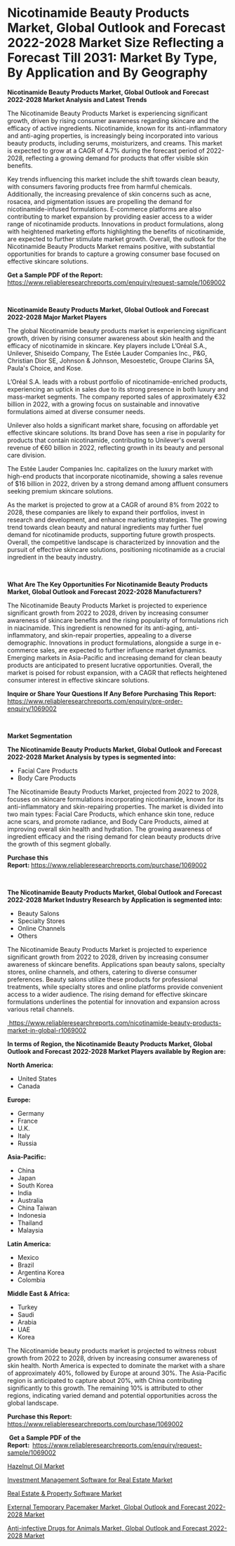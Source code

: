 <p><h1>Nicotinamide Beauty Products Market, Global Outlook and Forecast 2022-2028 Market Size Reflecting a Forecast Till 2031: Market By Type, By Application and By Geography</h1></p><p><strong>Nicotinamide Beauty Products Market, Global Outlook and Forecast 2022-2028 Market Analysis and Latest Trends</strong></p>
<p><p>The Nicotinamide Beauty Products Market is experiencing significant growth, driven by rising consumer awareness regarding skincare and the efficacy of active ingredients. Nicotinamide, known for its anti-inflammatory and anti-aging properties, is increasingly being incorporated into various beauty products, including serums, moisturizers, and creams. This market is expected to grow at a CAGR of 4.7% during the forecast period of 2022-2028, reflecting a growing demand for products that offer visible skin benefits.</p><p>Key trends influencing this market include the shift towards clean beauty, with consumers favoring products free from harmful chemicals. Additionally, the increasing prevalence of skin concerns such as acne, rosacea, and pigmentation issues are propelling the demand for nicotinamide-infused formulations. E-commerce platforms are also contributing to market expansion by providing easier access to a wider range of nicotinamide products. Innovations in product formulations, along with heightened marketing efforts highlighting the benefits of nicotinamide, are expected to further stimulate market growth. Overall, the outlook for the Nicotinamide Beauty Products Market remains positive, with substantial opportunities for brands to capture a growing consumer base focused on effective skincare solutions.</p></p>
<p><strong>Get a Sample PDF of the Report:&nbsp;</strong> <a href="https://www.reliableresearchreports.com/enquiry/request-sample/1069002?utm_campaign=40&utm_medium=2&utm_source=Github&utm_content=ia&utm_term=04122024&utm_id=nicotinamide-beauty-products-market-global-outlook-and-forecast-2022-2028">https://www.reliableresearchreports.com/enquiry/request-sample/1069002</a></p>
<p>&nbsp;</p>
<p><strong>Nicotinamide Beauty Products Market, Global Outlook and Forecast 2022-2028 Major Market Players</strong></p>
<p><p>The global Nicotinamide beauty products market is experiencing significant growth, driven by rising consumer awareness about skin health and the efficacy of nicotinamide in skincare. Key players include L’Oréal S.A., Unilever, Shiseido Company, The Estée Lauder Companies Inc., P&G, Christian Dior SE, Johnson & Johnson, Mesoestetic, Groupe Clarins SA, Paula's Choice, and Kose. </p><p>L’Oréal S.A. leads with a robust portfolio of nicotinamide-enriched products, experiencing an uptick in sales due to its strong presence in both luxury and mass-market segments. The company reported sales of approximately €32 billion in 2022, with a growing focus on sustainable and innovative formulations aimed at diverse consumer needs.</p><p>Unilever also holds a significant market share, focusing on affordable yet effective skincare solutions. Its brand Dove has seen a rise in popularity for products that contain nicotinamide, contributing to Unilever's overall revenue of €60 billion in 2022, reflecting growth in its beauty and personal care division.</p><p>The Estée Lauder Companies Inc. capitalizes on the luxury market with high-end products that incorporate nicotinamide, showing a sales revenue of $16 billion in 2022, driven by a strong demand among affluent consumers seeking premium skincare solutions.</p><p>As the market is projected to grow at a CAGR of around 8% from 2022 to 2028, these companies are likely to expand their portfolios, invest in research and development, and enhance marketing strategies. The growing trend towards clean beauty and natural ingredients may further fuel demand for nicotinamide products, supporting future growth prospects. Overall, the competitive landscape is characterized by innovation and the pursuit of effective skincare solutions, positioning nicotinamide as a crucial ingredient in the beauty industry.</p></p>
<p>&nbsp;</p>
<p><strong>What Are The Key Opportunities For Nicotinamide Beauty Products Market, Global Outlook and Forecast 2022-2028 Manufacturers?</strong></p>
<p><p>The Nicotinamide Beauty Products Market is projected to experience significant growth from 2022 to 2028, driven by increasing consumer awareness of skincare benefits and the rising popularity of formulations rich in niacinamide. This ingredient is renowned for its anti-aging, anti-inflammatory, and skin-repair properties, appealing to a diverse demographic. Innovations in product formulations, alongside a surge in e-commerce sales, are expected to further influence market dynamics. Emerging markets in Asia-Pacific and increasing demand for clean beauty products are anticipated to present lucrative opportunities. Overall, the market is poised for robust expansion, with a CAGR that reflects heightened consumer interest in effective skincare solutions.</p></p>
<p><strong>Inquire or Share Your Questions If Any Before Purchasing This Report:</strong> <a href="https://www.reliableresearchreports.com/enquiry/pre-order-enquiry/1069002?utm_campaign=40&utm_medium=2&utm_source=Github&utm_content=ia&utm_term=04122024&utm_id=nicotinamide-beauty-products-market-global-outlook-and-forecast-2022-2028">https://www.reliableresearchreports.com/enquiry/pre-order-enquiry/1069002</a></p>
<p>&nbsp;</p>
<p><strong>Market Segmentation</strong></p>
<p><strong>The Nicotinamide Beauty Products Market, Global Outlook and Forecast 2022-2028 Market Analysis by types is segmented into:</strong></p>
<p><ul><li>Facial Care Products</li><li>Body Care Products</li></ul></p>
<p><p>The Nicotinamide Beauty Products Market, projected from 2022 to 2028, focuses on skincare formulations incorporating nicotinamide, known for its anti-inflammatory and skin-repairing properties. The market is divided into two main types: Facial Care Products, which enhance skin tone, reduce acne scars, and promote radiance, and Body Care Products, aimed at improving overall skin health and hydration. The growing awareness of ingredient efficacy and the rising demand for clean beauty products drive the growth of this segment globally.</p></p>
<p><strong>Purchase this Report:&nbsp;</strong><a href="https://www.reliableresearchreports.com/purchase/1069002?utm_campaign=40&utm_medium=2&utm_source=Github&utm_content=ia&utm_term=04122024&utm_id=nicotinamide-beauty-products-market-global-outlook-and-forecast-2022-2028">https://www.reliableresearchreports.com/purchase/1069002</a></p>
<p>&nbsp;</p>
<p><strong>The Nicotinamide Beauty Products Market, Global Outlook and Forecast 2022-2028 Market Industry Research by Application is segmented into:</strong></p>
<p><ul><li>Beauty Salons</li><li>Specialty Stores</li><li>Online Channels</li><li>Others</li></ul></p>
<p><p>The Nicotinamide Beauty Products Market is projected to experience significant growth from 2022 to 2028, driven by increasing consumer awareness of skincare benefits. Applications span beauty salons, specialty stores, online channels, and others, catering to diverse consumer preferences. Beauty salons utilize these products for professional treatments, while specialty stores and online platforms provide convenient access to a wider audience. The rising demand for effective skincare formulations underlines the potential for innovation and expansion across various retail channels.</p></p>
<p><a href="https://www.reliableresearchreports.com/nicotinamide-beauty-products-market-in-global-r1069002?utm_campaign=40&utm_medium=2&utm_source=Github&utm_content=ia&utm_term=04122024&utm_id=nicotinamide-beauty-products-market-global-outlook-and-forecast-2022-2028">&nbsp;https://www.reliableresearchreports.com/nicotinamide-beauty-products-market-in-global-r1069002</a></p>
<p><strong>In terms of Region, the Nicotinamide Beauty Products Market, Global Outlook and Forecast 2022-2028 Market Players available by Region are:</strong></p>
<p>
    <p> <strong> North America: </strong>
        <ul>
            <li>United States</li>
            <li>Canada</li>
        </ul>
        </p> 
    <p> <strong> Europe: </strong>
        <ul>
            <li>Germany</li>
            <li>France</li>
            <li>U.K.</li>
            <li>Italy</li>
            <li>Russia</li>
        </ul>
        </p> 
    <p> <strong> Asia-Pacific: </strong>
        <ul>
            <li>China</li>
            <li>Japan</li>
            <li>South Korea</li>
            <li>India</li>
            <li>Australia</li>
            <li>China Taiwan</li>
            <li>Indonesia</li>
            <li>Thailand</li>
            <li>Malaysia</li>
        </ul>
        </p> 
    <p> <strong> Latin America: </strong>
        <ul>
            <li>Mexico</li>
            <li>Brazil</li>
            <li>Argentina Korea</li>
            <li>Colombia</li>
        </ul>
        </p> 
    <p> <strong> Middle East & Africa: </strong>
        <ul>
            <li>Turkey</li>
            <li>Saudi</li>
            <li>Arabia</li>
            <li>UAE</li>
            <li>Korea</li>
        </ul>
    </p>
    </p>
<p><p>The Nicotinamide beauty products market is projected to witness robust growth from 2022 to 2028, driven by increasing consumer awareness of skin health. North America is expected to dominate the market with a share of approximately 40%, followed by Europe at around 30%. The Asia-Pacific region is anticipated to capture about 20%, with China contributing significantly to this growth. The remaining 10% is attributed to other regions, indicating varied demand and potential opportunities across the global landscape.</p></p>
<p><strong>Purchase this Report: </strong><a href="https://www.reliableresearchreports.com/purchase/1069002?utm_campaign=40&utm_medium=2&utm_source=Github&utm_content=ia&utm_term=04122024&utm_id=nicotinamide-beauty-products-market-global-outlook-and-forecast-2022-2028">https://www.reliableresearchreports.com/purchase/1069002</a></p>
<p>&nbsp;<strong>Get a Sample PDF of the Report:&nbsp;&nbsp;</strong><a href="https://www.reliableresearchreports.com/enquiry/request-sample/1069002?utm_campaign=40&utm_medium=2&utm_source=Github&utm_content=ia&utm_term=04122024&utm_id=nicotinamide-beauty-products-market-global-outlook-and-forecast-2022-2028">https://www.reliableresearchreports.com/enquiry/request-sample/1069002</a></p>
<p><strong></strong></p>
<p><p><a href="https://www.linkedin.com/pulse/hazelnut-oil-market-trends-focusing-insight-forecast-analysis-clzme?utm_campaign=40&utm_medium=2&utm_source=Github&utm_content=ia&utm_term=04122024&utm_id=nicotinamide-beauty-products-market-global-outlook-and-forecast-2022-2028">Hazelnut Oil Market</a></p><p><a href="https://issuu.com/reportprime-2/docs/investment-management-software-for-real-estate-mar?utm_campaign=40&utm_medium=2&utm_source=Github&utm_content=ia&utm_term=04122024&utm_id=nicotinamide-beauty-products-market-global-outlook-and-forecast-2022-2028">Investment Management Software for Real Estate Market</a></p><p><a href="https://issuu.com/reportprime-2/docs/real-estate-property-software-market-size-2030.ppt?utm_campaign=40&utm_medium=2&utm_source=Github&utm_content=ia&utm_term=04122024&utm_id=nicotinamide-beauty-products-market-global-outlook-and-forecast-2022-2028">Real Estate & Property Software Market</a></p><p><a href="https://github.com/petbigbeepjn/Market-Research-Report-List-1/blob/main/external-temporary-pacemaker-market-global-outlook-and-forecast-2022-2028-market.md?utm_campaign=40&utm_medium=2&utm_source=Github&utm_content=ia&utm_term=04122024&utm_id=nicotinamide-beauty-products-market-global-outlook-and-forecast-2022-2028">External Temporary Pacemaker Market, Global Outlook and Forecast 2022-2028 Market</a></p><p><a href="https://github.com/dmitriyvo6rog/Market-Research-Report-List-1/blob/main/anti-infective-drugs-for-animals-market-global-outlook-and-forecast-2022-2028-market.md?utm_campaign=40&utm_medium=2&utm_source=Github&utm_content=ia&utm_term=04122024&utm_id=nicotinamide-beauty-products-market-global-outlook-and-forecast-2022-2028">Anti-infective Drugs for Animals Market, Global Outlook and Forecast 2022-2028 Market</a></p></p>